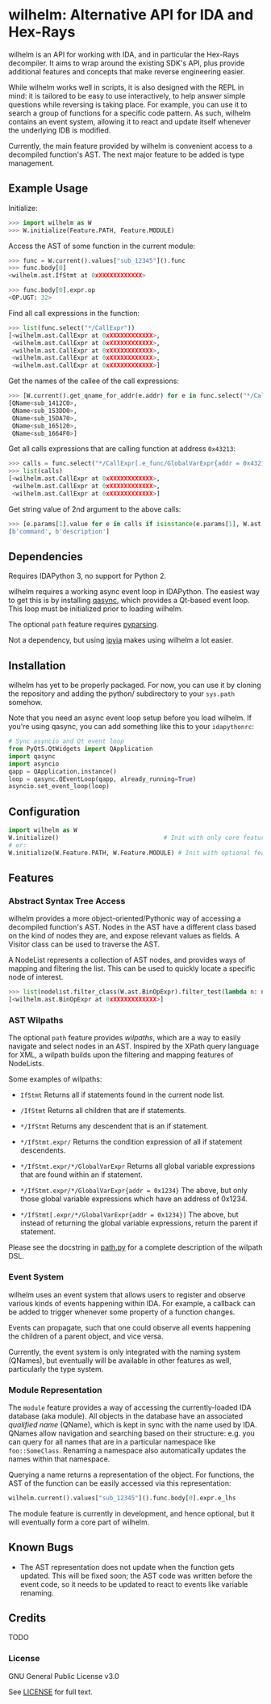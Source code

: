 wilhelm: Alternative API for IDA and Hex-Rays
=============================================

wilhelm is an API for working with IDA, and in particular the Hex-Rays
decompiler. It aims to wrap around the existing SDK's API, plus provide
additional features and concepts that make reverse engineering easier.

While wilhelm works well in scripts, it is also designed with the REPL
in mind: it is tailored to be easy to use interactively, to help answer
simple questions while reversing is taking place. For example, you can
use it to search a group of functions for a specific code pattern. As
such, wilhelm contains an event system, allowing it to react and
update itself whenever the underlying IDB is modified.

Currently, the main feature provided by wilhelm is convenient access to
a decompiled function's AST. The next major feature to be added is type
management.

## Example Usage

Initialize:
```python
>>> import wilhelm as W
>>> W.initialize(Feature.PATH, Feature.MODULE)
```

Access the AST of some function in the current module:
```python
>>> func = W.current().values["sub_12345"]().func
>>> func.body[0]
<wilhelm.ast.IfStmt at 0xXXXXXXXXXXXX>

>>> func.body[0].expr.op
<OP.UGT: 32>
```

Find all call expressions in the function:
```python
>>> list(func.select("*/CallExpr"))
[<wilhelm.ast.CallExpr at 0xXXXXXXXXXXXX>,
 <wilhelm.ast.CallExpr at 0xXXXXXXXXXXXX>,
 <wilhelm.ast.CallExpr at 0xXXXXXXXXXXXX>,
 <wilhelm.ast.CallExpr at 0xXXXXXXXXXXXX>,
 <wilhelm.ast.CallExpr at 0xXXXXXXXXXXXX>]
```

Get the names of the callee of the call expressions:
```python
>>> [W.current().get_qname_for_addr(e.addr) for e in func.select("*/CallExpr.e_func/")]
[QName<sub_1412C0>, 
 QName<sub_153DD0>, 
 QName<sub_15DA70>, 
 QName<sub_165120>, 
 QName<sub_1664F0>]
```

Get all calls expressions that are calling function at address `0x43213`:
```python
>>> calls = func.select("*/CallExpr[.e_func/GlobalVarExpr{addr = 0x43213}]")
>>> list(calls)
[<wilhelm.ast.CallExpr at 0xXXXXXXXXXXXX>,
 <wilhelm.ast.CallExpr at 0xXXXXXXXXXXXX>,
 <wilhelm.ast.CallExpr at 0xXXXXXXXXXXXX>]
```

Get string value of 2nd argument to the above calls:
```python
>>> [e.params[1].value for e in calls if isinstance(e.params[1], W.ast.StrExpr)]
[b'command', b'description']
```

## Dependencies

Requires IDAPython 3, no support for Python 2.

wilhelm requires a working async event loop in IDAPython. The easiest way to
get this is by installing [qasync](https://github.com/CabbageDevelopment/qasync/),
which provides a Qt-based event loop. This loop must be initialized prior to loading 
wilhelm.

The optional `path` feature requires [pyparsing](https://pypi.org/project/pyparsing/).

Not a dependency, but using [ipyia](https://github.com/eset/ipyida) makes using wilhelm
a lot easier.

## Installation

wilhelm has yet to be properly packaged. For now, you can use it by cloning
the repository and adding the python/ subdirectory to your `sys.path` somehow.

Note that you need an async event loop setup before you load wilhelm. If
you're using qasync, you can add something like this to your `idapythonrc`:

```python
# Sync asyncio and Qt event loop
from PyQt5.QtWidgets import QApplication
import qasync
import asyncio
qapp = QApplication.instance()
loop = qasync.QEventLoop(qapp, already_running=True)
asyncio.set_event_loop(loop)
```

## Configuration

```python
import wilhelm as W
W.initialize()                             # Init with only core features
# or:
W.initialize(W.Feature.PATH, W.Feature.MODULE) # Init with optional features
```

## Features

### Abstract Syntax Tree Access

wilhelm provides a more object-oriented/Pythonic way of accessing a decompiled
function's AST. Nodes in the AST have a different class based on the kind of
nodes they are, and expose relevant values as fields. A Visitor class can be
used to traverse the AST.

A NodeList represents a collection of AST nodes, and provides ways of mapping and
filtering the list. This can be used to quickly locate a specific node of
interest.

```python
>>> list(nodelist.filter_class(W.ast.BinOpExpr).filter_test(lambda n: n.op == W.ast.OP.EQ))
[<wilhelm.ast.BinOpExpr at 0xXXXXXXXXXXXX>]
```

### AST Wilpaths

The optional `path` feature provides *wilpaths*, which are a way to easily
navigate and select nodes in an AST. Inspired by the XPath query language for
XML, a wilpath builds upon the filtering and mapping features of NodeLists.

Some examples of wilpaths:

* `IfStmt`
  Returns all if statements found in the current node list.

* `/IfStmt`
  Returns all children that are if statements.

* `*/IfStmt`
  Returns any descendent that is an if statement.

* `*/IfStmt.expr/`
  Returns the condition expression of all if statement descendents.

* `*/IfStmt.expr/*/GlobalVarExpr`
  Returns all global variable expressions that are found within an if
  statement.

* `*/IfStmt.expr/*/GlobalVarExpr{addr = 0x1234}`
  The above, but only those global variable expressions which have an
 address of 0x1234.

* `*/IfStmt[.expr/*/GlobalVarExpr{addr = 0x1234}]`
  The above, but instead of returning the global variable expressions,
  return the parent if statement.

Please see the docstring in [path.py](/python/wilhelm/path.py) for a complete
description of the wilpath DSL.

### Event System

wilhelm uses an event system that allows users to register and observe various
kinds of events happening within IDA. For example, a callback can be added to
trigger whenever some property of a function changes.

Events can propagate, such that one could observe all events happening the
children of a parent object, and vice versa.

Currently, the event system is only integrated with the naming system
(QNames), but eventually will be available in other features as well,
particularly the type system.

### Module Representation

The `module` feature provides a way of accessing the currently-loaded IDA
database (aka module). All objects in the database have an associated
*qualified name* (QName), which is kept in sync with the name used by
IDA. QNames allow navigation and searching based on their structure: e.g. you
can query for all names that are in a particular namespace like
`foo::SomeClass`. Renaming a namespace also automatically updates the names
within that namespace.

Querying a name returns a representation of the object. For functions, the AST
of the function can be easily accessed via this representation:

```python
wilhelm.current().values["sub_12345"]().func.body[0].expr.e_lhs
```

The module feature is currently in development, and hence optional, but it
will eventually form a core part of wilhelm.

## Known Bugs

* The AST representation does not update when the function gets updated. This
  will be fixed soon; the AST code was written before the event code, so it
  needs to be updated to react to events like variable renaming.

## Credits

TODO

### License

GNU General Public License v3.0

See [LICENSE](/LICENSE) for full text.
